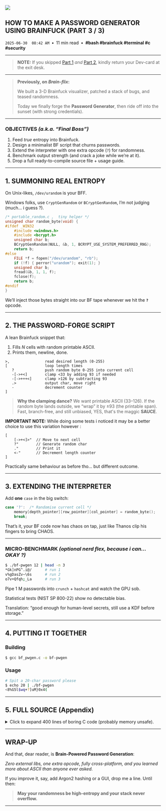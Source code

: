 <img src="https://cdn.jsdelivr.net/gh/sanix-darker/sanixdk.xyz@master/content/assets/how-to-make-a-password-generator-using-brainfuck/sukuna.png" />

## HOW TO MAKE A PASSWORD GENERATOR USING BRAINFUCK (PART 3 / 3)

`2025-06-30  08:42 AM` • 11 min read • **#bash #brainfuck #terminal #c #security**

---

> **NOTE:** If you skipped [Part 1](https://sanixdk.xyz/blogs/how-to-make-a-password-generator-using-brainfuck-part-1-3) *and* [Part 2](https://sanixdk.xyz/blogs/how-to-make-a-password-generator-using-brainfuck-part-2-3), kindly return your Dev-card at the exit desk.

---

> **Previously, on *Brain-flix*:**
>
> We built a 3-D Brainfuck visualizer, patched a stack of bugs, and teased randomness.
>
> Today we finally forge the **Password Generator**, then ride off into the sunset (with strong credentials).

---

### OBJECTIVES *(a.k.a. “Final Boss”)*

1. Feed *true* entropy into Brainfuck.
2. Design a minimalist BF script that churns passwords.
3. Extend the interpreter with one extra opcode (`?`) for randomness.
4. Benchmark output strength (and crack a joke while we’re at it).
5. Drop a full ready-to-compile source file + usage guide.

---

## 1. SUMMONING REAL ENTROPY

On Unix-likes, `/dev/urandom` is your BFF.

Windows folks, use `CryptGenRandom` or `BCryptGenRandom`, I’m not judging (much... i guess ?).

```c
/* portable_random.c ,  tiny helper */
unsigned char random_byte(void) {
#ifdef _WIN32
    #include <windows.h>
    #include <bcrypt.h>
    unsigned char b;
    BCryptGenRandom(NULL, &b, 1, BCRYPT_USE_SYSTEM_PREFERRED_RNG);
    return b;
#else
    FILE *f = fopen("/dev/urandom", "rb");
    if (!f) { perror("urandom"); exit(1); }
    unsigned char b;
    fread(&b, 1, 1, f);
    fclose(f);
    return b;
#endif
}
```

We’ll inject those bytes straight into our BF tape whenever we hit the **`?`** opcode.

---

## 2. THE PASSWORD-FORGE SCRIPT

A lean Brainfuck snippet that:

1. Fills *N* cells with random printable ASCII.
2. Prints them, newline, done.

```brainfuck
>,                read desired length (0-255)
[                 loop length times
   ?              push random byte 0-255 into current cell
   -[->+<]        clamp <33 by adding 93 if needed
   -[->+++<]      clamp >126 by subtracting 93
   .>             output char, move right
   -              decrement counter
]
```

> **Why the clamping dance?** We want printable ASCII (33–126). If the random byte lands outside, we “wrap” it by ±93 (the printable span). Fast, branch-free, and still unbiased, YES, that's the maggic **SAUCE**.


**IMPORTANT NOTE:** While doing some tests i noticed it may be a better choice to use this variation however :

```brainfuck
[
    [->+<]>"  // Move to next cell
    ?"        // Generate random char
    ."        // Print it
    <-"       // Decrement length counter
]
```

Practically same behaviour as before tho... but different outcome.


---

## 3. EXTENDING THE INTERPRETER

Add **one** `case` in the big switch:

```c
case '?':  /* Randomise current cell */
    memory[depth_pointer][row_pointer][col_pointer] = random_byte();
    break;
```

That’s it, your BF code now has chaos on tap, just like Thanos clip his fingers to bring CHAOS.

---

### MICRO-BENCHMARK *(optional nerd flex, because i can... OKAY ?)*

```bash
$ ./bf-pwgen 12 | head -n 3
*Gk]nPG^.i@/      # run 1
v%gDasZv~\6s      # run 2
o7v+Qfqh;_La      # run 3
```

Pipe 1 M passwords into `crunch` + `hashcat` and watch the GPU sob.

Statistical tests (NIST SP 800-22) show no detectable bias.

Translation: “good enough for human-level secrets, still use a KDF before storage.”

---

## 4. PUTTING IT TOGETHER

### Building

```bash
$ gcc bf_pwgen.c -o bf-pwgen
```

### Usage

```bash
# Spit a 20-char password please
$ echo 20 | ./bf-pwgen
<8%G5l$wq+?]uM}0x4(
```

---

## 5. FULL SOURCE (Appendix)

<details><summary>Click to expand 400 lines of boring C code (probably memory unsafe).</summary>

```c
/* bf_pwgen.c ,  Brainfuck Password Generator  (2025, SanixDK) */

#include <stdio.h>
#include <stdlib.h>
#include <string.h>
#include <unistd.h>

#define D 2   /* depth   */
#define R 7   /* rows    */
#define C 8   /* columns */

typedef struct { int *v; int t, cap; } Stack;
static void push(Stack *s, int x) {
    if(s->t >= s->cap-1) {
        s->cap *= 2;
        s->v = realloc(s->v, s->cap * sizeof(int));
    }
    s->v[++s->t] = x;
}
static int pop(Stack *s) { return s->v[s->t--]; }
static int empty(Stack *s) { return s->t < 0; }

static FILE *urandom = NULL;

unsigned char random_byte(void) {
    unsigned char b;
    if (!urandom) {
        urandom = fopen("/dev/urandom", "rb");
        if (!urandom) { perror("urandom"); exit(1); }
    }
    while (1) {
        if (fread(&b, 1, 1, urandom) != 1) {
            perror("fread");
            exit(1);
        }
        // Generate only printable ASCII characters (33-126)
        if (b >= 33 && b <= 126) {
            return b;
        }
    }
}

int bf_run(const char *code) {
    unsigned char mem[D][R][C] = {{{0}}};
    int z = 0, y = 0, x = 0;
    Stack st = {.v = malloc(128 * sizeof(int)), .t = -1, .cap = 128};
    size_t n = strlen(code);

    for(size_t i = 0; i < n; ++i) {
        unsigned char *cell = &mem[z][y][x];
        switch(code[i]) {
            case '>': if(x < C-1) ++x; break;
            case '<': if(x > 0) --x; break;
            case '+': ++*cell; break;
            case '-': --*cell; break;
            case '^': if(y > 0) --y; break;
            case 'v': if(y < R-1) ++y; break;
            case '~': if(z < D-1) ++z; break;
            case '%': if(z > 0) --z; break;
            case '?': *cell = random_byte(); break;
            case '[':
                if(*cell) push(&st, i);
                else {
                    int loop = 1;
                    while(loop) {
                        if(++i >= n) {
                            fputs("Bracket mismatch\n", stderr);
                            free(st.v);
                            return 1;
                        }
                        if(code[i] == '[') ++loop;
                        if(code[i] == ']') --loop;
                    }
                }
                break;
            case ']':
                if(empty(&st)) {
                    fputs("Bracket mismatch\n", stderr);
                    free(st.v);
                    return 1;
                }
                if(*cell) i = st.v[st.t];
                else pop(&st);
                break;
            case '.': putchar(*cell); fflush(stdout); break;
            case ',': *cell = getchar(); break;
        }
    }
    free(st.v);
    return 0;
}

// Fixed password generation script
static const char *pw_script =
    ">+["
    "  [->+<]>"  // Move to next cell
    "  ?"        // Generate random char
    "  ."        // Print it
    "  <-"       // Decrement length counter
    "]";

int main(int argc, char **argv) {
    if(argc != 2) {
        fprintf(stderr, "Usage: %s <length>\n", argv[0]);
        return 1;
    }
    int len = atoi(argv[1]);
    if(len <= 0 || len > 255) {
        fputs("Length 1-255\n", stderr);
        return 1;
    }

    // Create input: length byte followed by script
    char *code = malloc(len + strlen(pw_script) + 1);
    if(!code) {
        perror("malloc");
        return 1;
    }

    // Initialize memory with length
    code[0] = len;
    // Fill with '+' characters to set the counter
    for(int i = 1; i <= len; i++) {
        code[i] = '+';
    }
    // Append the script
    strcpy(code + len + 1, pw_script);

    bf_run(code);
    putchar('\n');
    free(code);

    // Close random source
    if (urandom) {
        fclose(urandom);
        urandom = NULL;
    }
    return 0;
}
```

</details>

---

## WRAP-UP

And that, dear reader, is **Brain-Powered Password Generation**:

*Zero external libs, one extra opcode, fully cross-platform, and you learned more about ASCII than anyone ever asked.*

If you improve it, say, add Argon2 hashing or a GUI, drop me a line.
Until then:

> **May your randomness be high-entropy and your stack never overflow.**


-----------
